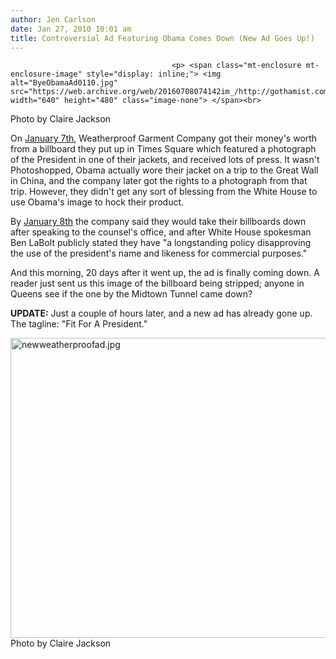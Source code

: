 ```yaml
---
author: Jen Carlson
date: Jan 27, 2010 10:01 am
title: Controversial Ad Featuring Obama Comes Down (New Ad Goes Up!)
---
```


	
										<p> <span class="mt-enclosure mt-enclosure-image" style="display: inline;"> <img alt="ByeObamaAd0110.jpg" src="https://web.archive.org/web/20160708074142im_/http://gothamist.com/attachments/arts_jen/ByeObamaAd0110.jpg" width="640" height="480" class="image-none"> </span><br>
<span class="photo_caption">Photo by Claire Jackson</span></p>

<p>On <a href="https://web.archive.org/web/20160708074142/http://gothamist.com/2010/01/07/obama_selling_jackets_in_times_squa.php">January 7th</a>, Weatherproof Garment Company got their money&apos;s worth from a billboard they put up in Times Square which featured a photograph of the President in one of their jackets, and received lots of press. It wasn&apos;t Photoshopped, Obama actually wore their jacket on a trip to the Great Wall in China, and the company later got the rights to a photograph from that trip. However, they didn&apos;t get any sort of blessing from the White House to use Obama&apos;s image to hock their product.</p>

<p>By <a href="https://web.archive.org/web/20160708074142/http://gothamist.com/2010/01/08/obama_ad.php">January 8th</a> the company said they would take their billboards down after speaking to the counsel&apos;s office, and after White House spokesman Ben LaBolt publicly stated they have &quot;a longstanding policy disapproving the use of the president&apos;s name and likeness for commercial purposes.&quot;</p>

<p>And this morning, 20 days after it went up, the ad is finally coming down. A reader just sent us this image of the billboard being stripped; anyone in Queens see if the one by the Midtown Tunnel came down?</p>

<p><strong>UPDATE:</strong> Just a couple of hours later, and a new ad has already gone up. The tagline: &quot;Fit For A President.&quot;</p>

<p><span class="mt-enclosure mt-enclosure-image" style="display: inline;"> <img alt="newweatherproofad.jpg" src="https://web.archive.org/web/20160708074142im_/http://gothamist.com/attachments/arts_jen/newweatherproofad.jpg" width="640" height="480" class="image-none"> </span><br>
<span class="photo_caption">Photo by Claire Jackson</span><br>
</p>					
										
									
				